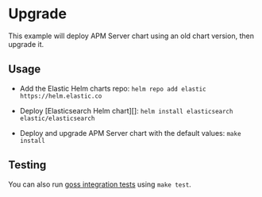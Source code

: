 # Upgrade

This example will deploy APM Server chart using an old chart version,
then upgrade it.


## Usage

* Add the Elastic Helm charts repo: `helm repo add elastic https://helm.elastic.co`

* Deploy [Elasticsearch Helm chart][]: `helm install elasticsearch elastic/elasticsearch`

* Deploy and upgrade APM Server chart with the default values: `make install`


## Testing

You can also run [goss integration tests][] using `make test`.


[goss integration tests]: https://github.com/elastic/helm-charts/tree/main/apm-server/examples/upgrade/test/goss.yaml
